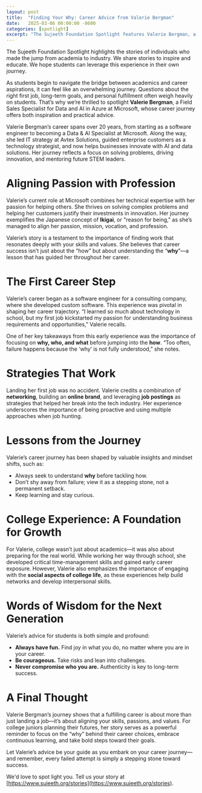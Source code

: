 ```yaml
---
layout: post
title:  "Finding Your Why: Career Advice from Valerie Bergman"
date:   2025-03-06 00:00:00 -0600
categories: [spotlight]
excerpt: "The Sujeeth Foundation Spotlight features Valerie Bergman, a Microsoft Field Sales Specialist, whose 20-year career journey offers valuable lessons for students transitioning from academia to industry. Valerie emphasizes the importance of aligning passion with profession, focusing on the why behind career choices, and the power of networking, resilience, and continuous learning. Her story inspires students to embrace challenges, stay authentic, and take bold steps toward their goals."
---
```

The Sujeeth Foundation Spotlight highlights the stories of individuals who made the jump from academia to industry.  We share stories to inspire and educate.  We hope students can leverage this experience in their own journey.

As students begin to navigate the bridge between academics and career aspirations, it can feel like an overwhelming journey. Questions about the right first job, long-term goals, and personal fulfillment often weigh heavily on students. That’s why we’re thrilled to spotlight **Valerie Bergman**, a Field Sales Specialist for Data and AI in Azure at Microsoft, whose career journey offers both inspiration and practical advice.
 
Valerie Bergman’s career spans over 20 years, from starting as a software engineer to becoming a Data & AI Specialist at Microsoft. Along the way, she led IT strategy at Avtex Solutions, guided enterprise customers as a technology strategist, and now helps businesses innovate with AI and data solutions. Her journey reflects a focus on solving problems, driving innovation, and mentoring future STEM leaders.
 
# Aligning Passion with Profession
Valerie’s current role at Microsoft combines her technical expertise with her passion for helping others. She thrives on solving complex problems and helping her customers justify their investments in innovation. Her journey exemplifies the Japanese concept of **Ikigai**, or "reason for being," as she’s managed to align her passion, mission, vocation, and profession.
 
Valerie’s story is a testament to the importance of finding work that resonates deeply with your skills and values. She believes that career success isn’t just about the “how” but about understanding the “**why**”—a lesson that has guided her throughout her career.
 
# The First Career Step
Valerie’s career began as a software engineer for a consulting company, where she developed custom software. This experience was pivotal in shaping her career trajectory. “I learned so much about technology in school, but my first job kickstarted my passion for understanding business requirements and opportunities,” Valerie recalls.

One of her key takeaways from this early experience was the importance of focusing on **why, who, and what** before jumping into the **how**. “Too often, failure happens because the ‘why’ is not fully understood,” she notes.
 
# Strategies That Work
Landing her first job was no accident. Valerie credits a combination of **networking**, building an **online brand**, and leveraging **job postings** as strategies that helped her break into the tech industry. Her experience underscores the importance of being proactive and using multiple approaches when job hunting.
 
# Lessons from the Journey
Valerie’s career journey has been shaped by valuable insights and mindset shifts, such as:
- Always seek to understand **why** before tackling how.
- Don’t shy away from failure; view it as a stepping stone, not a permanent setback.
- Keep learning and stay curious.
 
# College Experience: A Foundation for Growth
For Valerie, college wasn’t just about academics—it was also about preparing for the real world. While working her way through school, she developed critical time-management skills and gained early career exposure. However, Valerie also emphasizes the importance of engaging with the **social aspects of college life**, as these experiences help build networks and develop interpersonal skills.
 
# Words of Wisdom for the Next Generation
Valerie’s advice for students is both simple and profound:
- **Always have fun.** Find joy in what you do, no matter where you are in your career.
- **Be courageous.** Take risks and lean into challenges.
- **Never compromise who you are.** Authenticity is key to long-term success.
 
# A Final Thought
Valerie Bergman’s journey shows that a fulfilling career is about more than just landing a job—it’s about aligning your skills, passions, and values. For college juniors planning their futures, her story serves as a powerful reminder to focus on the “why” behind their career choices, embrace continuous learning, and take bold steps toward their goals.
 
Let Valerie’s advice be your guide as you embark on your career journey—and remember, every failed attempt is simply a stepping stone toward success.

We'd love to spot light you.  Tell us your story at [https://www.sujeeth.org/stories](https://www.sujeeth.org/stories).
